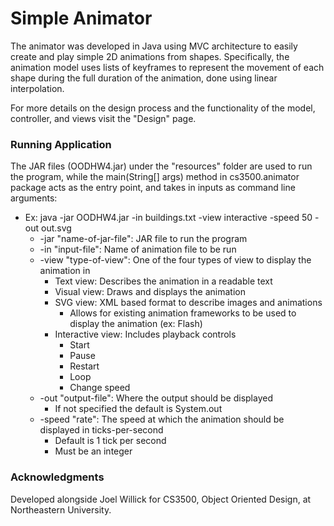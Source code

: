 # Simple Animator
The animator was developed in Java using MVC architecture to easily create and play simple 2D animations from shapes. Specifically, the animation model uses lists of keyframes to represent the movement of each shape during the full duration of the animation, done using linear interpolation. 

For more details on the design process and the functionality of the model, controller, and views visit the "Design" page. 


### Running Application
The JAR files (OODHW4.jar) under the "resources" folder are used to run the program, while the main(String[] args) method in cs3500.animator package acts as the entry point, and takes in inputs as command line arguments:

<ul>
<li> Ex: java -jar OODHW4.jar -in buildings.txt -view interactive -speed 50  -out out.svg
<ul>
<li> -jar "name-of-jar-file": JAR file to run the program
<li> -in "input-file": Name of animation file to be run 
<li> -view "type-of-view": One of the four types of view to display the animation in
<ul>
<li> Text view: Describes the animation in a readable text
<li> Visual view: Draws and displays the animation
<li> SVG view: XML based format to describe images and animations 
<ul>
<li> Allows for existing animation frameworks to be used to display the animation (ex: Flash)
</ul>
<li> Interactive view: Includes playback controls 
<ul>
<li> Start
<li> Pause
<li> Restart
<li> Loop
<li> Change speed 
</ul>
</ul>
<li> -out "output-file": Where the output should be displayed
<ul>
<li> If not specified the default is System.out
</ul>
<li> -speed "rate": The speed at which the animation should be displayed in ticks-per-second
<ul>
<li> Default is 1 tick per second
<li> Must be an integer 
</ul>
</ul>
</ul>


### Acknowledgments  
Developed alongside Joel Willick for CS3500, Object Oriented Design, at Northeastern University. 







